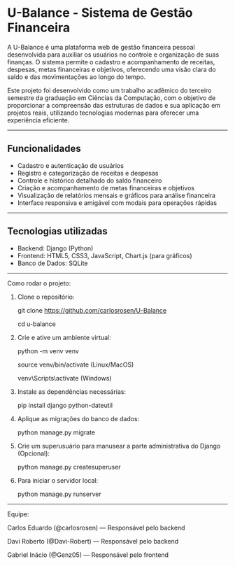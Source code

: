 # U-Balance - Sistema de Gestão Financeira

A U-Balance é uma plataforma web de gestão financeira pessoal desenvolvida para auxiliar os usuários no controle e organização de suas finanças. O sistema permite o cadastro e acompanhamento de receitas, despesas, metas financeiras e objetivos, oferecendo uma visão clara do saldo e das movimentações ao longo do tempo.

Este projeto foi desenvolvido como um trabalho acadêmico do terceiro semestre da graduação em Ciências da Computação, com o objetivo de proporcionar a compreensão das estruturas de dados e sua aplicação em projetos reais, utilizando tecnologias modernas para oferecer uma experiência eficiente.

---

## Funcionalidades

- Cadastro e autenticação de usuários  
- Registro e categorização de receitas e despesas  
- Controle e histórico detalhado do saldo financeiro  
- Criação e acompanhamento de metas financeiras e objetivos  
- Visualização de relatórios mensais e gráficos para análise financeira  
- Interface responsiva e amigável com modais para operações rápidas  

---

## Tecnologias utilizadas

- Backend: Django (Python)  
- Frontend: HTML5, CSS3, JavaScript, Chart.js (para gráficos)  
- Banco de Dados: SQLite  

---

Como rodar o projeto:

1. Clone o repositório:
   
   git clone https://github.com/carlosrosen/U-Balance
   
   cd u-balance

3. Crie e ative um ambiente virtual:
   
   python -m venv venv

   source venv/bin/activate  (Linux/MacOS)
   
   venv\Scripts\activate  (Windows)

5. Instale as dependências necessárias:

   pip install django python-dateutil

7. Aplique as migrações do banco de dados:
   
   python manage.py migrate

9. Crie um superusuário para manusear a parte administrativa do Django (Opcional):
    
   python manage.py createsuperuser

11. Para iniciar o servidor local:

    python manage.py runserver

---

Equipe:

Carlos Eduardo (@carlosrosen) — Responsável pelo backend

Davi Roberto (@Davi-Robert) — Responsável pelo backend

Gabriel Inácio (@Genz05) — Responsável pelo frontend
